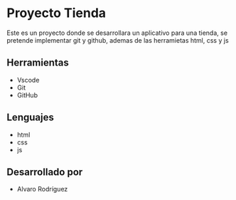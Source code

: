 # Proyecto Tienda
Este es un proyecto donde se desarrollara un aplicativo para una tienda, se pretende implementar git y github, ademas de las herramietas html, css y js

## Herramientas
* Vscode
* Git
* GitHub

## Lenguajes
* html
* css
* js

## Desarrollado por
* Alvaro Rodríguez